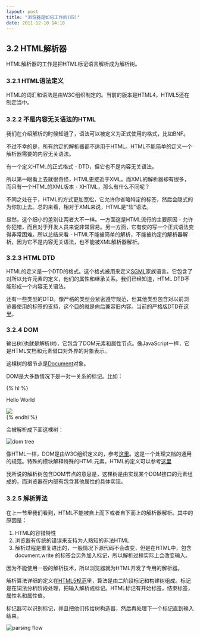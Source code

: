 ```yaml
---
layout: post
title: "浏览器是如何工作的(四)"
date: 2011-12-10 14:18
---
```

## 3.2 HTML解析器

HTML解析器的工作是把HTML标记语言解析成为解析树。

### 3.2.1 HTML语法定义

HTML的词汇和语法是由W3C组织制定的。当前的版本是HTML4，HTML5还在制定当中。

### 3.2.2 不是内容无关语法的HTML

我们在介绍解析的时候知道了，语法可以被定义为正式使用的格式，比如BNF。

不过不幸的是，所有约定的解析器都不适用于HTML。HTML不能简单的定义一个解析器需要的内容无关语法。

有一个定义HTML的正式格式 - DTD，但它也不是内容无关语法。

所以第一眼看上去就很奇怪，HTML更接近于XML。而XML的解析器却有很多，而且有一个HTML的XML版本 - XHTML，那么有什么不同呢？

不同之处在于，HTML的方式更加宽松，它允许你省略特定的标签，然后会隐式的为你加上去。总的来看，相对于XML来说，HTML是“软”语法。

显然，这个细小的差别让两者大不一样。一方面这是HTML流行的主要原因 - 允许你犯错，而且对于开发人员来说非常容易。另一方面，它有使的写一个正式语法变得非常困难。所以总结来看 - HTML不能被简单的解析，不能被约定的解析器解析，因为它不是内容无关语法，也不能被XML解析器解析。

### 3.2.3 HTML DTD

HTML的定义是一个DTD的格式。这个格式被用来定义[SGML](http://en.wikipedia.org/wiki/Standard_Generalized_Markup_Language "SGML")家族语言。它包含了对所以允许元素的定义，他们的属性和继承关系。我们已经知道，HTML DTD不能形成一个内容无关语法。

还有一些类型的DTD。像严格的类型会紧密遵守规范，但其他类型包含对以前浏览器使用的标签的支持，这个目的就是向后兼容旧内容。当前的严格版DTD在[这里](http://www.w3.org/TR/html4/strict.dtd "strict dtd")。

### 3.2.4 DOM

输出树(也就是解析树)，它包含了DOM元素和属性节点。像JavaScript一样，它是HTML文档和元素借口对外界的对象表示。

这棵树的根节点是[Document](http://www.w3.org/TR/1998/REC-DOM-Level-1-19981001/level-one-core.html#i-Document "Document")对象。

DOM是大多数情况下是一对一关系的标记。比如：

{% hl %}
<html>
  <body>
    <p>
      Hello World
    </p>
    <div> <img src="example.png"/></div>
  </body>
</html>
{% endhl %}

会被解析成下面这棵树：

![dom tree](http://i1256.photobucket.com/albums/ii494/Foredoomed/domtree_zps0fff0edc.png "dom tree")

像HTML一样，DOM是由W3C组织定义的，参考[这里](http://www.w3.org/DOM/DOMTR "DOM")。这是一个处理文档的通用的规范。特殊的模块解释特殊的HTML元素。HTML的定义可以参考[这里](http://www.w3.org/TR/2003/REC-DOM-Level-2-HTML-20030109/idl-definitions.html "html")

我所说的解析树包含DOM节点的意思是，这棵树是由实现某个DOM接口的元素组成的，而浏览器在内部有包含其他属性的具体实现。

### 3.2.5 解析算法

在上一节里我们看到，HTML不能被自上而下或者自下而上的解析器解析。其中的原因是：

1. HTML的容错特性
2. 浏览器有传统的错误来支持为人熟知的非法HTML
3. 解析过程是重复进出的，一般情况下源代码不会改变，但是在HTML中，包含document.write 的标签会另外加入标记，所以解析过程实际上会改变输入。

因为不能使用一般的解析技术，所以浏览器就为HTML开发了专用的解析器。

解析算法详细的定义在[HTML5规范](http://www.whatwg.org/specs/web-apps/current-work/multipage/parsing.html)里，算法是由二阶段标记和构建树组成。标记是在词法分析阶段处理，把输入解析成标记。HTML标记有开始标签，结束标签，属性名和属性值。

标记器可以识别标记，并且把他们传给树构造器，然后再处理下一个标记直到输入结束。

![parsing flow](http://i1256.photobucket.com/albums/ii494/Foredoomed/parsingflow_zps815c80cd.jpg "parsing flow")



